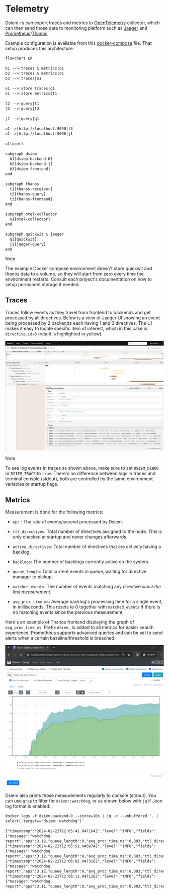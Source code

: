 # Telemetry

Dsiem-rs can export traces and metrics to [OpenTelemetry](https://opentelemetry.io/) collector, which can then send those data to monitoring platform such as [Jaeger](https://www.jaegertracing.io/) and [Prometheus](https://prometheus.io/)/[Thanos](https://thanos.io/).

Example configuration is available from this [docker-compose](../deployments/docker/docker-compose-telemetry.yml) file. That setup produces this architecture:

```mermaid
flowchart LR

b1 -->|traces & metrics|o1
b2 -->|traces & metrics|o1
b3 -->|traces|o1

o1 -->|store traces|q1
o1 -->|store metrics|t1

t2 -->|query|t1
t3 -->|query|t2

j1 -->|query|q1

u1-->|http://localhost:9090|t3
u1-->|http://localhost:9000|j1

u1(user)

subgraph dsiem
  b1[dsiem-backend-0]  
  b2[dsiem-backend-1]  
  b3[dsiem-frontend]
end

subgraph thanos
  t1[thanos-receiver]
  t2[thanos-query]
  t3[thanos-frontend]
end

subgraph otel-collector
  o1[otel-collector]
end

subgraph quickwit & jaeger
  q1[quickwit]
  j1[jaeger-query]
end
```

>[!NOTE]
>The example Docker compose environment doesn't store quickwit and thanos data to a volume, so they will start from zero every time the environment restarts. Consult each project's documentation on how to setup permanent storage if needed.

## Traces

Traces follow events as they travel from frontend to backends and get processed by all directives. Below is a view of Jaeger UI showing an event being processed by 2 backends each having 1 and 3 directives. The UI makes it easy to locate specific item of interest, which in this case is `directive.id=3` (result is highlighted in yellow).

![jaeger-query](./images/jaeger-query.png)

>[!NOTE]
>To see log events in traces as shown above, make sure to set `DSIEM_DEBUG` or `DSIEM_TRACE` to `true`. There's no difference between logs in traces and terminal console (stdout), both are controlled by the same environment variables or startup flags.

## Metrics

Measurement is done for the following metrics:

- `eps` : The rate of events/second processed by Dsiem.

- `ttl_directives`: Total number of directives assigned to the node. This is only checked at startup and never changes afterwards.

- `active_directives`: Total number of directives that are actively having a backlog.

- `backlogs`: The number of backlogs currently active on the system.

- `queue_length`: Total current events in queue, waiting for directive manager to pickup.

- `matched_events`: The number of events matching any directive _since the last measurement_.

- `avg_proc_time_ms`: Average backlog's processing time for a single event, in milliseconds. This resets to 0 together with `matched_events` if there is no matching events since the previous measurement.


Here's an example of Thanos frontend displaying the graph of `avg_proc_time_ms`. Prefix `dsiem_` is added to all metrics for easier search experience.  Prometheus supports advanced queries and can be set to send alerts when a certain baseline/threshold is breached.

![thanos-frontend](./images/thanos-frontend.png)

Dsiem also prints those measurements regularly to console (stdout). You can use `grep` to filter for `dsiem::watchdog`, or as shown below with `jq` if Json log format is enabled:

```shell
docker logs -f dsiem-backend-0 --since=10s | jq -c --unbuffered '. | select(.target=="dsiem::watchdog")' 

{"timestamp":"2024-02-22T12:05:41.047164Z","level":"INFO","fields":{"message":"watchdog report","eps":3.12,"queue_length":0,"avg_proc_time_ms":0.003,"ttl_directives":3,"active_directives":3,"backlogs":3},"target":"dsiem::watchdog"}
{"timestamp":"2024-02-22T12:05:51.046974Z","level":"INFO","fields":{"message":"watchdog report","eps":3.12,"queue_length":0,"avg_proc_time_ms":0.003,"ttl_directives":3,"active_directives":3,"backlogs":3},"target":"dsiem::watchdog"}
{"timestamp":"2024-02-22T12:06:01.047316Z","level":"INFO","fields":{"message":"watchdog report","eps":3.12,"queue_length":0,"avg_proc_time_ms":0.003,"ttl_directives":3,"active_directives":3,"backlogs":3},"target":"dsiem::watchdog"}
{"timestamp":"2024-02-22T12:06:11.047128Z","level":"INFO","fields":{"message":"watchdog report","eps":3.11,"queue_length":0,"avg_proc_time_ms":0.003,"ttl_directives":3,"active_directives":3,"backlogs":3},"target":"dsiem::watchdog"}
```